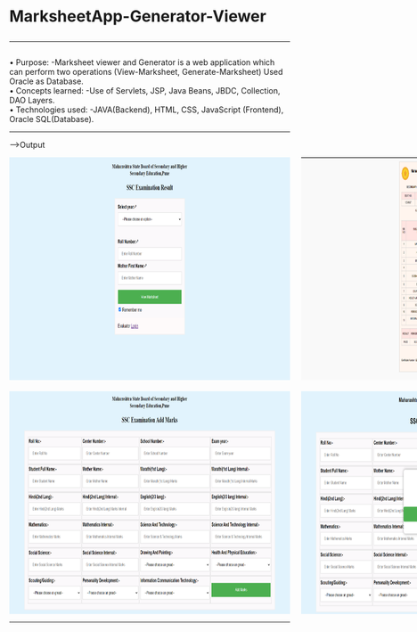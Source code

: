 # MarksheetApp-Generator-Viewer<br><hr>
•	Purpose: -Marksheet viewer and Generator is a web application which can perform two operations (View-Marksheet, Generate-Marksheet) Used Oracle as Database.<br>
•	Concepts learned: -Use of Servlets, JSP, Java Beans, JBDC, Collection, DAO Layers.<br>
•	Technologies used: -JAVA(Backend), HTML, CSS, JavaScript (Frontend), Oracle SQL(Database).<br><hr>

-->Output
<!-- Grid View of Screenshots -->
<div align="center">
  <div style="display: flex; flex-direction: row;">
    <img src="login.png" style="height: 400px; width: auto; margin-right: 20px;">
    <img src="marksheet.png" style="height: 400px; width: auto; margin-right: 20px;">
    <img src="evaluator.png" style="height: 400px; width: auto;">
  </div>

  <div style="display: flex; flex-direction: row; margin-top: 20px;">
    <img src="addMark.png" style="height: 400px; width: auto; margin-right: 20px;">
    <img src="successful.png" style="height: 400px; width: auto; margin-right: 20px;">
    <img src="invalid.png" style="height: 400px; width: auto;">
  </div>
</div><hr>

